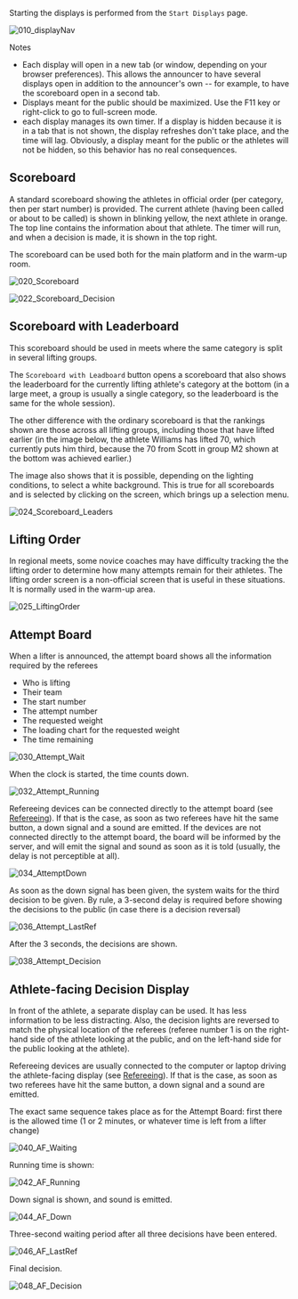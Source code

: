 Starting the displays is performed from the `Start Displays`  page.  

![010_displayNav](img/Displays/010_displayNav.png)

Notes 

- Each display will open in a new tab (or window, depending on your browser preferences).  This allows the announcer to have several displays open in addition to the announcer's own -- for example, to have the scoreboard open in a second tab.
- Displays meant for the public should be maximized.  Use the F11 key or right-click to go to full-screen mode.
- each display manages its own timer. If a display is hidden because it is in a tab that is not shown, the display refreshes don't take place, and the time will lag.  Obviously, a display meant for the public or the athletes will not be hidden, so this behavior has no real consequences.

## Scoreboard

A standard scoreboard showing the athletes in official order (per category, then per start number) is provided.  The current athlete (having been called or about to be called) is shown in blinking yellow, the next athlete in orange.  The top line contains the information about that athlete.  The timer will run, and when a decision is made, it is shown in the top right.

The scoreboard can be used both for the main platform and in the warm-up room.

![020_Scoreboard](img/Displays/020_Scoreboard.png)

![022_Scoreboard_Decision](img/Displays/022_Scoreboard_Decision.png)

## Scoreboard with Leaderboard

This scoreboard should be used in meets where the same category is split in several lifting groups.

The `Scoreboard with Leadboard` button opens a scoreboard that also shows the leaderboard for the currently lifting athlete's category at the bottom (in a large meet, a group is usually a single category, so the leaderboard is the same for the whole session).

The other difference with the ordinary scoreboard is that the rankings shown are those across all lifting groups, including those that have lifted earlier (in the image below, the athlete Williams has lifted 70, which currently puts him third, because the 70 from Scott in group M2 shown at the bottom was achieved earlier.)

The image also shows that it is possible, depending on the lighting conditions, to select a white background. This is true for all scoreboards and is selected by clicking on the screen, which brings up a selection menu.

![024_Scoreboard_Leaders](img/Displays/024_Scoreboard_Leaders.png)

## Lifting Order

In regional meets, some novice coaches may have difficulty tracking the the lifting order to determine how many attempts remain for their athletes.  The lifting order screen is a non-official screen that is useful in these situations.  It is normally used in the warm-up area.

![025_LiftingOrder](img/Displays/025_LiftingOrder.png)

## Attempt Board

When a lifter is announced, the attempt board shows all the information required by the referees

- Who is lifting
- Their team
- The start number
- The attempt number
- The requested weight
- The loading chart for the requested weight
- The time remaining

![030_Attempt_Wait](img/Displays/030_Attempt_Wait.png)

When the clock is started, the time counts down.

![032_Attempt_Running](img/Displays/032_Attempt_Running.png)

Refereeing devices can be connected directly to the attempt board (see [Refereeing](Refereeing)).  If that is the case, as soon as two referees have hit the same button, a down signal and a sound are emitted.  If the devices are not connected directly to the attempt board, the board will be informed by the server, and will emit the signal and sound as soon as it is told (usually, the delay is not perceptible at all).

![034_AttemptDown](img/Displays/034_AttemptDown.png)

As soon as the down signal has been given, the system waits for the third decision to be given.  By rule, a 3-second delay is required before showing the decisions to the public (in case there is a decision reversal)

![036_Attempt_LastRef](img/Displays/036_Attempt_LastRef.png)

After the 3 seconds, the decisions are shown.

![038_Attempt_Decision](img/Displays/038_Attempt_Decision.png)

## Athlete-facing Decision Display

In front of the athlete, a separate display can be used.  It has less information to be less distracting.  Also, the decision lights are reversed to match the physical location of the referees (referee number 1 is on the right-hand side of the athlete looking at the public, and on the left-hand side for the public looking at the athlete).

Refereeing devices are usually connected to the computer or laptop driving the athlete-facing display (see [Refereeing](Refereeing)).  If that is the case, as soon as two referees have hit the same button, a down signal and a sound are emitted. 

The exact same sequence takes place as for the Attempt Board: first there is the allowed time (1 or 2 minutes, or whatever time is left from a lifter change)

![040_AF_Waiting](img/Displays/040_AF_Waiting.png)

Running time is shown:

![042_AF_Running](img/Displays/042_AF_Running.png)

Down signal is shown, and sound is emitted.

![044_AF_Down](img/Displays/044_AF_Down.png)

Three-second waiting period after all three decisions have been entered.

![046_AF_LastRef](img/Displays/046_AF_LastRef.png)

Final decision.

![048_AF_Decision](img/Displays/048_AF_Decision.png)